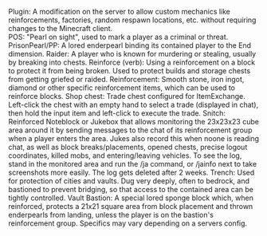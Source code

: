    Plugin: 
        A modification on the server to allow custom mechanics like reinforcements, factories, random respawn locations, etc. 
        without requiring changes to the Minecraft client.   
   POS: 
        "Pearl on sight", used to mark a player as a criminal or threat.
    PrisonPearl/PP: 
        A lored enderpearl binding its contained player to the End dimension.
    Raider: 
        A player who is known for murdering or stealing, usually by breaking into chests.
    Reinforce (verb): 
        Using a reinforcement on a block to protect it from being broken. Used to protect builds and storage chests from getting 
        griefed or raided.
    Reinforcement: 
        Smooth stone, iron ingot, diamond or other specific reinforcement items, which can be used to reinforce blocks.
    Shop chest: 
        Trade chest configured for ItemExchange. Left-click the chest with an empty hand to select a trade (displayed in chat), 
        then hold the input item and left-click to execute the trade.
    Snitch: 
        Reinforced Noteblock or Jukebox that allows monitoring the 23x23x23 cube area around it by sending messages to the chat 
        of its reinforcement group when a player enters the area. Jukes also record this when noone is reading chat, as well 
        as block breaks/placements, opened chests, precise logout coordinates, killed mobs, and entering/leaving vehicles. 
        To see the log, stand in the monitored area and run the /ja command, or /jainfo next to take screenshots more easily. 
        The log gets deleted after 2 weeks.
    Trench: 
        Used for protection of cities and vaults. Dug very deeply, often to bedrock, and bastioned to prevent bridging, 
        so that access to the contained area can be tightly controlled.
    Vault Bastion: 
        A special lored sponge block which, when reinforced, protects a 21x21 square area from block placement and thrown 
        enderpearls from landing, unless the player is on the bastion's reinforcement group. Specifics may vary depending 
        on a servers config.
